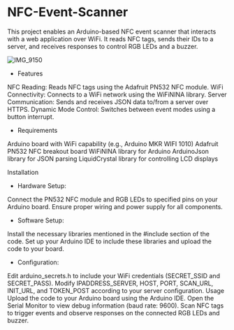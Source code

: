 # NFC-Event-Scanner
This project enables an Arduino-based NFC event scanner that interacts with a web application over WiFi. It reads NFC tags, sends their IDs to a server, and receives responses to control RGB LEDs and a buzzer.

![IMG_9150](https://github.com/Sam-Sponcy/NFC-Event-Scanner/assets/93118296/4aae0c81-3671-4d49-bdbf-9e628063a435)

- Features

NFC Reading: Reads NFC tags using the Adafruit PN532 NFC module.
WiFi Connectivity: Connects to a WiFi network using the WiFiNINA library.
Server Communication: Sends and receives JSON data to/from a server over HTTPS.
Dynamic Mode Control: Switches between event modes using a button interrupt.

- Requirements
 
Arduino board with WiFi capability (e.g., Arduino MKR WIFI 1010)
Adafruit PN532 NFC breakout board
WiFiNINA library for Arduino
ArduinoJson library for JSON parsing
LiquidCrystal library for controlling LCD displays


Installation

- Hardware Setup:
  
Connect the PN532 NFC module and RGB LEDs to specified pins on your Arduino board.
Ensure proper wiring and power supply for all components.

- Software Setup:
  
Install the necessary libraries mentioned in the #include section of the code.
Set up your Arduino IDE to include these libraries and upload the code to your board.


- Configuration:

Edit arduino_secrets.h to include your WiFi credentials (SECRET_SSID and SECRET_PASS).
Modify IPADDRESS_SERVER, HOST, PORT, SCAN_URL, INIT_URL, and TOKEN_POST according to your server configuration.
Usage
Upload the code to your Arduino board using the Arduino IDE.
Open the Serial Monitor to view debug information (baud rate: 9600).
Scan NFC tags to trigger events and observe responses on the connected RGB LEDs and buzzer.

